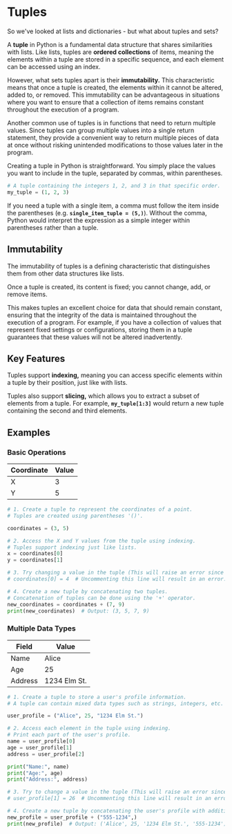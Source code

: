 # **Tuples**

So we've looked at lists and dictionaries - but what about tuples and sets? 

A **tuple** in Python is a fundamental data structure that shares similarities with lists. Like lists, tuples are **ordered collections** of items, meaning the elements within a tuple are stored in a specific sequence, and each element can be accessed using an index.

However, what sets tuples apart is their **immutability.** This characteristic means that once a tuple is created, the elements within it cannot be altered, added to, or removed. This immutability can be advantageous in situations where you want to ensure that a collection of items remains constant throughout the execution of a program.

Another common use of tuples is in functions that need to return multiple values. Since tuples can group multiple values into a single return statement, they provide a convenient way to return multiple pieces of data at once without risking unintended modifications to those values later in the program.

Creating a tuple in Python is straightforward. You simply place the values you want to include in the tuple, separated by commas, within parentheses.

```python
# A tuple containing the integers 1, 2, and 3 in that specific order.
my_tuple = (1, 2, 3) 
```

If you need a tuple with a single item, a comma must follow the item inside the parentheses (e.g. **```single_item_tuple = (5,)```**). Without the comma, Python would interpret the expression as a simple integer within parentheses rather than a tuple.

## **Immutability**
The immutability of tuples is a defining characteristic that distinguishes them from other data structures like lists.

Once a tuple is created, its content is fixed; you cannot change, add, or remove items.

This makes tuples an excellent choice for data that should remain constant, ensuring that the integrity of the data is maintained throughout the execution of a program. For example, if you have a collection of values that represent fixed settings or configurations, storing them in a tuple guarantees that these values will not be altered inadvertently.

## **Key Features**
Tuples support **indexing,** meaning you can access specific elements within a tuple by their position, just like with lists.

Tuples also support **slicing,** which allows you to extract a subset of elements from a tuple. For example, **```my_tuple[1:3]```** would return a new tuple containing the second and third elements.

## **Examples**
### **Basic Operations**
| Coordinate | Value |
| - | - |
| X | 3 |
| Y | 5 |

```python
# 1. Create a tuple to represent the coordinates of a point.
# Tuples are created using parentheses '()'.

coordinates = (3, 5)

# 2. Access the X and Y values from the tuple using indexing.
# Tuples support indexing just like lists.
x = coordinates[0]
y = coordinates[1]

# 3. Try changing a value in the tuple (This will raise an error since tuples are immutable).
# coordinates[0] = 4  # Uncommenting this line will result in an error.

# 4. Create a new tuple by concatenating two tuples.
# Concatenation of tuples can be done using the '+' operator.
new_coordinates = coordinates + (7, 9)
print(new_coordinates)  # Output: (3, 5, 7, 9)
```

### **Multiple Data Types**
| Field | Value |
| - | - |
| Name | Alice |
| Age | 25 |
| Address | 1234 Elm St. |

```python
# 1. Create a tuple to store a user's profile information.
# A tuple can contain mixed data types such as strings, integers, etc.

user_profile = ("Alice", 25, "1234 Elm St.")

# 2. Access each element in the tuple using indexing.
# Print each part of the user's profile.
name = user_profile[0]
age = user_profile[1]
address = user_profile[2]

print("Name:", name)
print("Age:", age)
print("Address:", address)

# 3. Try to change a value in the tuple (This will raise an error since tuples are immutable).
# user_profile[1] = 26  # Uncommenting this line will result in an error.

# 4. Create a new tuple by concatenating the user's profile with additional information (e.g., phone number).
new_profile = user_profile + ("555-1234",)
print(new_profile)  # Output: ('Alice', 25, '1234 Elm St.', '555-1234')
```